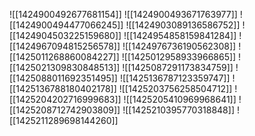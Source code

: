 ![[1424900492677681154]]
![[1424900493671763977]]
![[1424900494477066245]]
![[1424903089136586752]]
![[1424904503225159680]]
![[1424954858159841284]]
![[1424967094815256578]]
![[1424976736190562308]]
![[1425011268860084227]]
![[1425012958933966865]]
![[1425021309830848513]]
![[1425087291173834759]]
![[1425088011692351495]]
![[1425136787123359747]]
![[1425136788180402178]]
![[1425203756258504712]]
![[1425204202716999683]]
![[1425205410969968641]]
![[1425208712742903809]]
![[1425210395770318848]]
![[1425211289698144260]]
